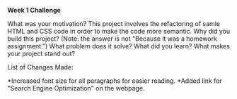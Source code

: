 **Week 1 Challenge**

What was your motivation? This project involves the refactoring of samle HTML and CSS code in order to make the code more semantic.
Why did you build this project? (Note: the answer is not "Because it was a homework assignment.")
What problem does it solve?
What did you learn?
What makes your project stand out?

List of Changes Made:

*Increased font size for all paragraphs for easier reading.
*Added link for "Search Engine Optimization" on the webpage.
